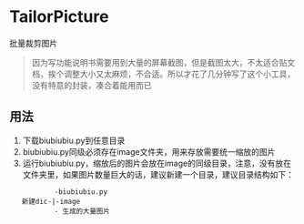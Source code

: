 # TailorPicture
批量裁剪图片
> 因为写功能说明书需要用到大量的屏幕截图，但是截图太大，不太适合贴文档，挨个调整大小又太麻烦，不合适。所以才花了几分钟写了这个小工具，没有特意的封装，凑合着能用而已

## 用法
1. 下载biubiubiu.py到任意目录
2. biubiubiu.py同级必须存在image文件夹，用来存放需要统一缩放的图片
3. 运行biubiubiu.py，缩放后的图片会放在image的同级目录，注意，没有放在文件夹里，如果图片数量巨大的话，建议新建一个目录，建议目录结构如下：
```
           -biubiubiu.py
   新建dic-|-image
           - 生成的大量图片
```

